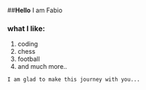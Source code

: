 ##<b>Hello</b> I am Fabio
### what I like:
1. coding
2. chess
3. football
4. and much more..

<pre><code>I am glad to make this journey with you...</code></pre>